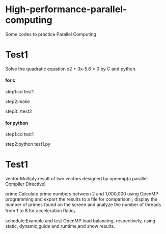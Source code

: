 # High-performance-parallel-computing
Some codes to practice Parallel Computing
# Test1
Solve the quadratic equation x2 + 3x-5.6 = 0 by C and python.
#### for c
step1:cd test1

step2:make

step3:./test2
#### for python 
step1:cd test1

step2:python test1.py

# Test1
vector:Multiply result of two vectors designed by openmp(a parallel Compiler Directive)

prime:Calculate prime numbers between 2 and 1,000,000 using OpenMP programming and export the results to a file for comparison ; display the number of primes found on the screen and analyze the number of threads from 1 to 8 for acceleration Ratio。

schedule:Example and test OpenMP load balancing, respectively, using static, dynamic,guide and runtime,and show results.
